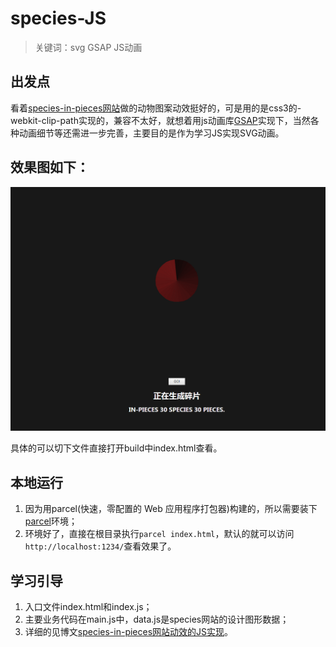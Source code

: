 # species-JS
> 关键词：svg   GSAP    JS动画
## 出发点
看着[species-in-pieces网站](http://species-in-pieces.com/)做的动物图案动效挺好的，可是用的是css3的-webkit-clip-path实现的，兼容不太好，就想着用js动画库[GSAP](https://greensock.com/)实现下，当然各种动画细节等还需进一步完善，主要目的是作为学习JS实现SVG动画。

## 效果图如下：
![效果图](1.gif)

具体的可以切下文件直接打开build中index.html查看。

## 本地运行
1. 因为用parcel(快速，零配置的 Web 应用程序打包器)构建的，所以需要装下[parcel](http://www.css88.com/doc/parcel/)环境；
2. 环境好了，直接在根目录执行`parcel index.html`，默认的就可以访问`http://localhost:1234/`查看效果了。

## 学习引导
1. 入口文件index.html和index.js；
2. 主要业务代码在main.js中，data.js是species网站的设计图形数据；
3. 详细的见博文[species-in-pieces网站动效的JS实现](https://jovysun.github.io/2018/04/11/species/)。